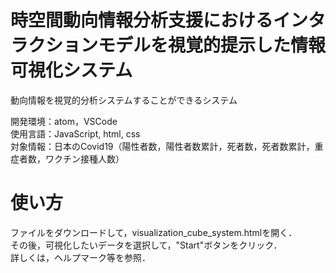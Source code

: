 # 時空間動向情報分析支援におけるインタラクションモデルを視覚的提示した情報可視化システム
動向情報を視覚的分析システムすることができるシステム


開発環境：atom，VSCode <br>
使用言語：JavaScript, html, css <br>
対象情報：日本のCovid19（陽性者数，陽性者数累計，死者数，死者数累計，重症者数，ワクチン接種人数）

# 使い方
ファイルをダウンロードして，visualization_cube_system.htmlを開く． <br>
その後，可視化したいデータを選択して，"Start"ボタンをクリック． <br>
詳しくは，ヘルプマーク等を参照．
